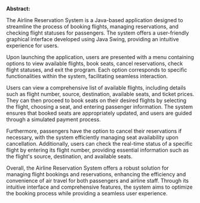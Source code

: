 **Abstract:**

The Airline Reservation System is a Java-based application designed to streamline the process of booking flights, managing reservations, and checking flight statuses for passengers. 
The system offers a user-friendly graphical interface developed using Java Swing, providing an intuitive experience for users.

Upon launching the application, users are presented with a menu containing options to view available flights, book seats, cancel reservations, check flight statuses, and exit the program.
Each option corresponds to specific functionalities within the system, facilitating seamless interaction.

Users can view a comprehensive list of available flights, including details such as flight number, source, destination, available seats, and ticket prices.
They can then proceed to book seats on their desired flights by selecting the flight, choosing a seat, and entering passenger information. 
The system ensures that booked seats are appropriately updated, and users are guided through a simulated payment process.

Furthermore, passengers have the option to cancel their reservations if necessary, with the system efficiently managing seat availability upon cancellation. 
Additionally, users can check the real-time status of a specific flight by entering its flight number, providing essential information such as the flight's source, destination, and available seats.

Overall, the Airline Reservation System offers a robust solution for managing flight bookings and reservations, enhancing the efficiency and convenience of air travel for both passengers and airline staff. 
Through its intuitive interface and comprehensive features, the system aims to optimize the booking process while providing a seamless user experience.

